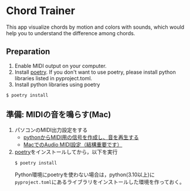 # Chord Trainer

This app visualize chords by motion and colors with sounds, which would help you to understand the difference among chords.

## Preparation

1. Enable MIDI output on your computer.
2. Install [poetry](https://python-poetry.org/docs/). If you don't want to use poetry, please install python libraries listed in pyproject.toml.
3. Install python libraries using poetry
```
$ poetry install
```

## 準備: MIDIの音を鳴らす(Mac)

1. パソコンのMIDI出力設定をする
    - [pythonからMIDI用の信号を作成し、音を再生する](https://kagari.github.io/note/2020/macos_pygame_midi/)
    - [MacでのAudio MIDI設定（結構重要です）](https://hideshigelog.com/audio-midi)
2. [poetry](https://python-poetry.org/docs/)をインストールしてから，以下を実行
    ```
    $ poetry install
    ```
    Python環境にpoetryを使わない場合は，python(3.10以上)に`pyproject.toml`にあるライブラリをインストールした環境を作っておく。